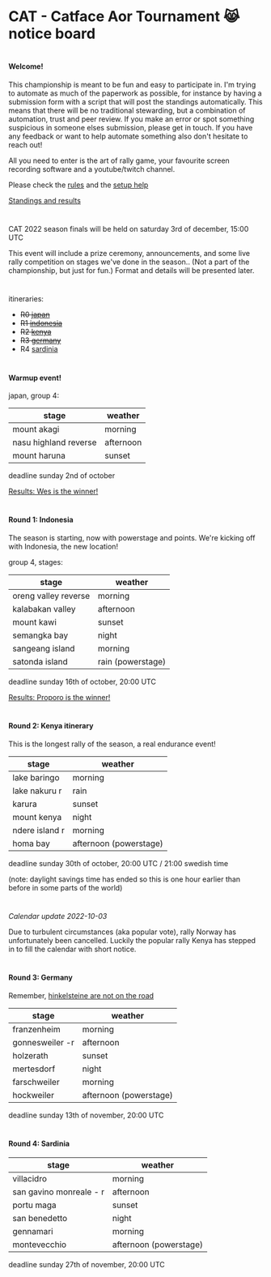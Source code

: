 # CAT - Catface Aor Tournament 😹 notice board

#

#### Welcome!

This championship is meant to be fun and easy to participate in. I'm trying to automate as much of the paperwork as possible, for instance by having a submission form with a script that will post the standings automatically. This means that there will be no traditional stewarding, but a combination of automation, trust and peer review. If you make an error or spot something suspicious in someone elses submission, please get in touch. If you have any feedback or want to help automate something also don't hesitate to reach out!

All you need to enter is the art of rally game, your favourite screen recording software and a youtube/twitch channel.

Please check the [rules](https://github.com/xlsrln/cat/blob/main/cat_rules.md) and the [setup help](https://github.com/xlsrln/cat/blob/main/setup_help.md)

[Standings and results](https://github.com/xlsrln/cat/blob/main/results.md)

#

CAT 2022 season finals will be held on saturday 3rd of december, 15:00 UTC

This event will include a prize ceremony, announcements, and some live rally competition on stages we've done in the season.. (Not a part of the championship, but just for fun.) Format and details will be presented later.

#

itineraries:
- ~~R0 [japan](https://github.com/xlsrln/cat/blob/main/news.md#warmup-event)~~
- ~~R1 [indonesia](https://github.com/xlsrln/cat/blob/main/news.md#round-1-indonesia)~~
- ~~R2 [kenya](https://github.com/xlsrln/cat/blob/main/news.md#round-2-kenya-itinerary)~~
- ~~R3 [germany](https://github.com/xlsrln/cat/blob/main/news.md#round-3-germany)~~
- R4 [sardinia](https://github.com/xlsrln/cat/blob/main/news.md#round-4-sardinia)

#

#### Warmup event!

japan, group 4:

| stage                 | weather             |
|-----------------------|---------------------|
| mount akagi           | morning             |
| nasu highland reverse | afternoon           |
| mount haruna          | sunset              |

deadline sunday 2nd of october

[Results: Wes is the winner!](https://github.com/xlsrln/cat/blob/main/results.md#r0-japan-asphalt-rally-warmup-event)

#

#### Round 1: Indonesia 

The season is starting, now with powerstage and points. We're kicking off with Indonesia, the new location!

group 4, stages:

| stage                | weather           |
|----------------------|-------------------|
| oreng valley reverse | morning           |
| kalabakan valley     | afternoon         |
| mount kawi           | sunset            |
| semangka bay         | night             |
| sangeang island      | morning           |
| satonda island       | rain (powerstage) |

deadline sunday 16th of october, 20:00 UTC

[Results: Proporo is the winner!](https://github.com/xlsrln/cat/blob/main/results.md#r1-indonesia)

#

#### Round 2: Kenya itinerary

This is the longest rally of the season, a real endurance event!

| stage          | weather   |
| -------------- | --------- |
| lake baringo   | morning   |
| lake nakuru r  | rain      |
| karura         | sunset    |
| mount kenya    | night     |
| ndere island r | morning   |
| homa bay       | afternoon (powerstage) |

deadline sunday 30th of october, 20:00 UTC / 21:00 swedish time

(note: daylight savings time has ended so this is one hour earlier than before in some parts of the world)

#

_Calendar update 2022-10-03_

Due to turbulent circumstances (aka popular vote), rally Norway has unfortunately been cancelled. Luckily the popular rally Kenya has stepped in to fill the calendar with short notice. 

#

#### Round 3: Germany

Remember, [hinkelsteine are not on the road](https://www.youtube.com/watch?v=wBDdSAGSxxk)


| stage          | weather   |
| --------------- | --------- |
| franzenheim     | morning   |
| gonnesweiler -r | afternoon |
| holzerath       | sunset    |
| mertesdorf      | night     |
| farschweiler    | morning   |
| hockweiler      | afternoon (powerstage)  |

deadline sunday 13th of november, 20:00 UTC 

#

#### Round 4: Sardinia

| stage                    | weather                |
| ----------------------- | ---------------------- |
| villacidro              | morning                |
| san gavino monreale - r  | afternoon              |
| portu maga              | sunset                 |
| san benedetto           | night                  |
| gennamari               | morning                |
| montevecchio            | afternoon (powerstage) |

deadline sunday 27th of november, 20:00 UTC
